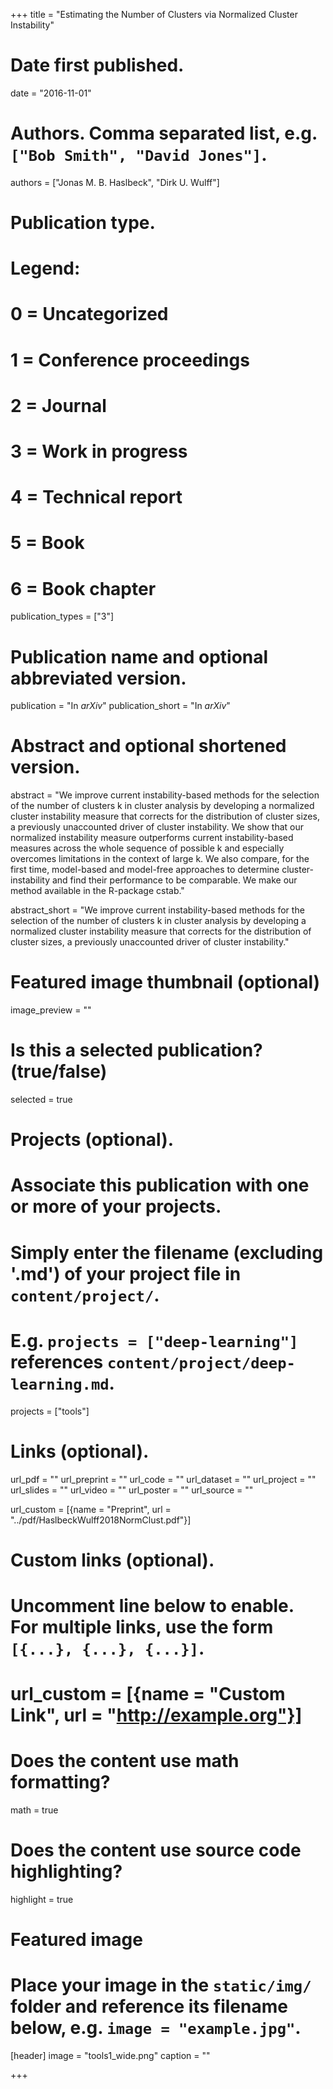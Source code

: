 +++
title = "Estimating the Number of Clusters via Normalized Cluster Instability"

# Date first published.
date = "2016-11-01"

# Authors. Comma separated list, e.g. `["Bob Smith", "David Jones"]`.
authors = ["Jonas M. B. Haslbeck", "Dirk U. Wulff"]

# Publication type.
# Legend:
# 0 = Uncategorized
# 1 = Conference proceedings
# 2 = Journal
# 3 = Work in progress
# 4 = Technical report
# 5 = Book
# 6 = Book chapter
publication_types = ["3"]

# Publication name and optional abbreviated version.
publication = "In *arXiv*"
publication_short = "In *arXiv*"

# Abstract and optional shortened version.
abstract = "We improve current instability-based methods for the selection of the number of clusters k in cluster analysis by developing a normalized cluster instability measure that corrects for the distribution of cluster sizes, a previously unaccounted driver of cluster instability. We show that our normalized instability measure outperforms current instability-based measures across the whole sequence of possible k and especially overcomes limitations in the context of large k. We also compare, for the first time, model-based and model-free approaches to determine cluster-instability and find their performance to be comparable. We make our method available in the R-package cstab."

abstract_short = "We improve current instability-based methods for the selection of the number of clusters k in cluster analysis by developing a normalized cluster instability measure that corrects for the distribution of cluster sizes, a previously unaccounted driver of cluster instability."


# Featured image thumbnail (optional)
image_preview = ""

# Is this a selected publication? (true/false)
selected = true

# Projects (optional).
#   Associate this publication with one or more of your projects.
#   Simply enter the filename (excluding '.md') of your project file in `content/project/`.
#   E.g. `projects = ["deep-learning"]` references `content/project/deep-learning.md`.
projects = ["tools"]

# Links (optional).
url_pdf = ""
url_preprint = ""
url_code = ""
url_dataset = ""
url_project = ""
url_slides = ""
url_video = ""
url_poster = ""
url_source = ""

url_custom = [{name = "Preprint", url = "../pdf/HaslbeckWulff2018NormClust.pdf"}]

# Custom links (optional).
#   Uncomment line below to enable. For multiple links, use the form `[{...}, {...}, {...}]`.
# url_custom = [{name = "Custom Link", url = "http://example.org"}]

# Does the content use math formatting?
math = true

# Does the content use source code highlighting?
highlight = true

# Featured image
# Place your image in the `static/img/` folder and reference its filename below, e.g. `image = "example.jpg"`.
[header]
image = "tools1_wide.png"
caption = ""

+++
